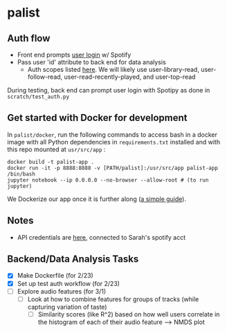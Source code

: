 # palist

## Auth flow
- Front end prompts [user login](https://developer.spotify.com/documentation/web-api/quick-start/) w/ Spotify
- Pass user 'id' attribute to back end for data analysis
    - Auth scopes listed [here](https://developer.spotify.com/documentation/general/guides/scopes). We will likely use user-library-read, user-follow-read, user-read-recently-played, and user-top-read

During testing, back end can prompt user login with Spotipy as done in `scratch/test_auth.py`

## Get started with Docker for development
In `palist/docker`, run the following commands to access bash in a docker image with all Python dependencies in `requirements.txt` installed and with this repo mounted at `usr/src/app` :
```
docker build -t palist-app . 
docker run -it -p 8888:8888 -v [PATH/palist]:/usr/src/app palist-app /bin/bash
jupyter notebook --ip 0.0.0.0 --no-browser --allow-root # (to run jupyter)
```
We Dockerize our app once it is further along ([a simple guide](https://runnable.com/docker/python/dockerize-your-python-application)).

## Notes
- API credentials are [here](https://developer.spotify.com/dashboard/applications), connected to Sarah's spotify acct

## Backend/Data Analysis Tasks
- [x] Make Dockerfile (for 2/23)
- [x] Set up test auth workflow (for 2/23)
- [ ] Explore audio features (for 3/1)
    - [ ] Look at how to combine features for groups of tracks (while capturing variation of taste)
        - [ ] Similarity scores (like R^2) based on how well users correlate in the histogram of each of their audio feature --> NMDS plot